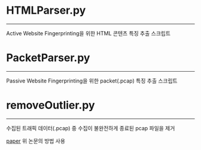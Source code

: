 # HTMLParser.py

------

Active Website Fingerprinting을 위한 HTML 콘텐츠 특징 추출 스크립트



# PacketParser.py

------

Passive Website Fingerprinting을 위한 packet(.pcap) 특징 추출 스크립트



# removeOutlier.py

------

수집된 트래픽 데이터(.pcap) 중 수집이 불완전하게 종료된 pcap 파일을 제거

[paper](https://nymity.ch/tor-dns/pdf/Panchenko2016a.pdf) 위 논문의 방법 사용